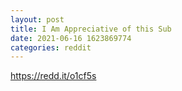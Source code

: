 ```yaml
--- 
layout: post 
title: I Am Appreciative of this Sub 
date: 2021-06-16 1623869774 
categories: reddit 
--- 
```

https://redd.it/o1cf5s